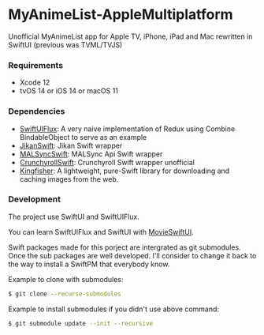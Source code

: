 # MyAnimeList-AppleMultiplatform
Unofficial MyAnimeList app for Apple TV, iPhone, iPad and Mac rewritten in SwiftUI (previous was TVML/TVJS)

### Requirements

- Xcode 12
- tvOS 14 or iOS 14 or macOS 11

### Dependencies

- [SwiftUIFlux](https://github.com/Dimillian/SwiftUIFlux): A very naive implementation of Redux using Combine BindableObject to serve as an example
- [JikanSwift](https://github.com/HackingGate/JikanSwift): 
Jikan Swift wrapper
- [MALSyncSwift](https://github.com/HackingGate/MALSyncSwift): MALSync Api Swift wrapper
- [CrunchyrollSwift](https://github.com/HackingGate/CrunchyrollSwift): Crunchyroll Swift wrapper unofficial
- [Kingfisher](https://github.com/onevcat/Kingfisher): A lightweight, pure-Swift library for downloading and caching images from the web.

### Development

The project use SwiftUI and SwiftUIFlux.

You can learn SwiftUIFlux and SwiftUI with [MovieSwiftUI](https://github.com/Dimillian/MovieSwiftUI).

Swift packages made for this porject are intergrated as git submodules. Once the sub packages are well developed. I'll consider to change it back to the way to install a SwiftPM that everybody know.

Example to clone with submodules:

```sh
$ git clone --recurse-submodules
```

Example to install submodules if you didn't use above command:

```sh
$ git submodule update --init --recursive
```
